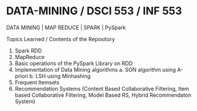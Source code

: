 # DATA-MINING / DSCI 553 / INF 553
DATA MINING | MAP REDUCE | SPARK | PySpark

Topics Learned / Contents of the Repository
1. Spark RDD
2. MapReduce
3. Basic operations of the PySpark Library on RDD
4. Implementation of Data Mining algorithms
  a. SON algorithm using A-priori
  b. LSH using Minhashing
5. Frequent Itemsets
6. Recommendation Systems (Content Based Collaborative Filtering, Item based Collaborative Filtering, Model Based RS, Hybrid Recommendaton System)

